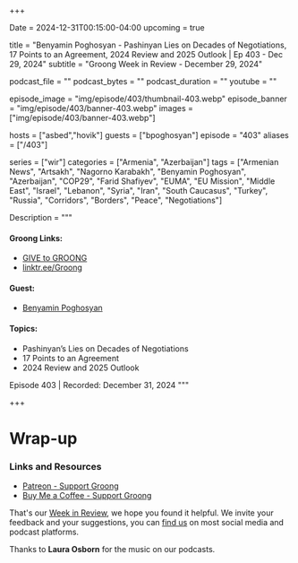 +++

Date = 2024-12-31T00:15:00-04:00
upcoming = true

title = "Benyamin Poghosyan - Pashinyan Lies on Decades of Negotiations, 17 Points to an Agreement, 2024 Review and 2025 Outlook | Ep 403 - Dec 29, 2024"
subtitle = "Groong Week in Review - December 29, 2024"

podcast_file = ""
podcast_bytes = ""
podcast_duration = ""
youtube = ""

episode_image = "img/episode/403/thumbnail-403.webp"
episode_banner = "img/episode/403/banner-403.webp"
images = ["img/episode/403/banner-403.webp"]

hosts = ["asbed","hovik"]
guests = ["bpoghosyan"]
episode = "403"
aliases = ["/403"]

series = ["wir"]
categories = ["Armenia", "Azerbaijan"]
tags = ["Armenian News", "Artsakh", "Nagorno Karabakh", "Benyamin Poghosyan", "Azerbaijan", "COP29", "Farid Shafiyev", "EUMA", "EU Mission", "Middle East", "Israel", "Lebanon", "Syria", "Iran", "South Caucasus", "Turkey", "Russia", "Corridors", "Borders", "Peace", "Negotiations"]

Description = """

#### Groong Links:
* [GIVE to GROONG](https://podcasts.groong.org/donate)
* [linktr.ee/Groong](https://linktr.ee/groong)

#### Guest:
* [Benyamin Poghosyan](/guest/bpoghosyan)

#### Topics:
* Pashinyan’s Lies on Decades of Negotiations
* 17 Points to an Agreement
* 2024 Review and 2025 Outlook


Episode 403 | Recorded: December 31, 2024
"""

+++



# Wrap-up

### **Links and Resources**

* [Patreon - Support Groong](https://www.patreon.com/ann_groong)
* [Buy Me a Coffee - Support Groong](https://www.buymeacoffee.com/groong)

That's our [Week in Review](https://podcasts.groong.org/), we hope you found it helpful. We invite your feedback and your suggestions, you can [find us](https://linktr.ee/groong) on most social media and podcast platforms.

Thanks to __Laura Osborn__ for the music on our podcasts.

